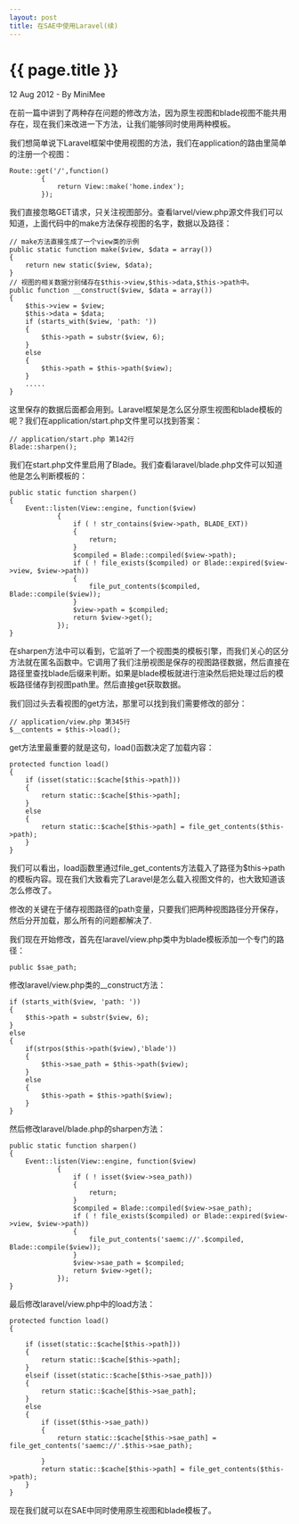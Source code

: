 ```yaml
---
layout: post
title: 在SAE中使用Laravel(续)
---
```


{{ page.title }}
================

<p class="meta">12 Aug 2012 - By MiniMee</p>

在前一篇中讲到了两种存在问题的修改方法，因为原生视图和blade视图不能共用存在，现在我们来改进一下方法，让我们能够同时使用两种模板。

我们想简单说下Laravel框架中使用视图的方法，我们在application的路由里简单的注册一个视图：

    Route::get('/',function()
            {
                return View::make('home.index');
            });

我们直接忽略GET请求，只关注视图部分。查看larvel/view.php源文件我们可以知道，上面代码中的make方法保存视图的名字，数据以及路径：

    // make方法直接生成了一个view类的示例
    public static function make($view, $data = array())
    {
        return new static($view, $data);
    }
    // 视图的相关数据分别储存在$this->view,$this->data,$this->path中。
	public function __construct($view, $data = array())
	{
		$this->view = $view;
		$this->data = $data;
		if (starts_with($view, 'path: '))
		{
			$this->path = substr($view, 6);
		}
		else
		{
			$this->path = $this->path($view);
		}
        .....
    }

这里保存的数据后面都会用到。Laravel框架是怎么区分原生视图和blade模板的呢？我们在application/start.php文件里可以找到答案：

    // application/start.php 第142行
    Blade::sharpen();

我们在start.php文件里启用了Blade。我们查看laravel/blade.php文件可以知道他是怎么判断模板的：

    public static function sharpen()
    {
        Event::listen(View::engine, function($view)
                {
                    if ( ! str_contains($view->path, BLADE_EXT))
                    {
                        return;
                    }
                    $compiled = Blade::compiled($view->path);
                    if ( ! file_exists($compiled) or Blade::expired($view->view, $view->path))
                    {
                        file_put_contents($compiled, Blade::compile($view));
                    }
                    $view->path = $compiled;
                    return $view->get();
                });
    }

在sharpen方法中可以看到，它监听了一个视图类的模板引擎，而我们关心的区分方法就在匿名函数中。它调用了我们注册视图是保存的视图路径数据，然后直接在路径里查找blade后缀来判断。如果是blade模板就进行渲染然后把处理过后的模板路径储存到视图path里。然后直接get获取数据。

我们回过头去看视图的get方法，那里可以找到我们需要修改的部分：

    // application/view.php 第345行
    $__contents = $this->load();

get方法里最重要的就是这句，load()函数决定了加载内容：

    protected function load()
    {
        if (isset(static::$cache[$this->path]))
        {
            return static::$cache[$this->path];
        }
        else
        {
            return static::$cache[$this->path] = file_get_contents($this->path);
        }
    }

我们可以看出，load函数里通过file_get_contents方法载入了路径为$this->path的模板内容。现在我们大致看完了Laravel是怎么载入视图文件的，也大致知道该怎么修改了。

修改的关键在于储存视图路径的path变量，只要我们把两种视图路径分开保存，然后分开加载，那么所有的问题都解决了.

我们现在开始修改，首先在laravel/view.php类中为blade模板添加一个专门的路径：

    public $sae_path;

修改laravel/view.php类的__construct方法：

    if (starts_with($view, 'path: '))
    {
        $this->path = substr($view, 6);
    }
    else
    {
        if(strpos($this->path($view),'blade'))
        {
            $this->sae_path = $this->path($view);
        }
        else
        {
            $this->path = $this->path($view);
        }
    }

然后修改laravel/blade.php的sharpen方法：

    public static function sharpen()
    {
        Event::listen(View::engine, function($view)
                {
                    if ( ! isset($view->sea_path))
                    {
                        return;
                    }
                    $compiled = Blade::compiled($view->sae_path);
                    if ( ! file_exists($compiled) or Blade::expired($view->view, $view->path))
                    {
                        file_put_contents('saemc://'.$compiled, Blade::compile($view));
                    }
                    $view->sae_path = $compiled;
                    return $view->get();
                });
    }

最后修改laravel/view.php中的load方法：

    protected function load()
    {

        if (isset(static::$cache[$this->path]))
        {
            return static::$cache[$this->path];
        }
        elseif (isset(static::$cache[$this->sae_path]))
        {
            return static::$cache[$this->sae_path];
        }
        else
        {
            if (isset($this->sae_path))
            {
                return static::$cache[$this->sae_path] = file_get_contents('saemc://'.$this->sae_path);

            }
            return static::$cache[$this->path] = file_get_contents($this->path);
        }
    }

现在我们就可以在SAE中同时使用原生视图和blade模板了。
